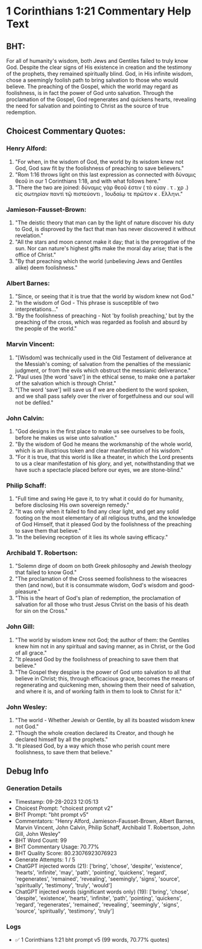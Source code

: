 # 1 Corinthians 1:21 Commentary Help Text

## BHT:
For all of humanity's wisdom, both Jews and Gentiles failed to truly know God. Despite the clear signs of His existence in creation and the testimony of the prophets, they remained spiritually blind. God, in His infinite wisdom, chose a seemingly foolish path to bring salvation to those who would believe. The preaching of the Gospel, which the world may regard as foolishness, is in fact the power of God unto salvation. Through the proclamation of the Gospel, God regenerates and quickens hearts, revealing the need for salvation and pointing to Christ as the source of true redemption.

## Choicest Commentary Quotes:
### Henry Alford:
1. "For when, in the wisdom of God, the world by its wisdom knew not God, God saw fit by the foolishness of preaching to save believers." 
2. "Rom 1:16 throws light on this last expression as connected with δύναμις θεοῦ in our 1 Corinthians 1:18, and with what follows here."
3. "There the two are joined: δύναμις γὰρ θεοῦ ἐστιν ( τὸ εὐαγ . τ . χρ .) εἰς σωτηρίαν παντὶ τῷ πιστεύοντι , Ἰουδαίῳ τε πρῶτον κ . Ελληνι."

### Jamieson-Fausset-Brown:
1. "The deistic theory that man can by the light of nature discover his duty to God, is disproved by the fact that man has never discovered it without revelation."
2. "All the stars and moon cannot make it day; that is the prerogative of the sun. Nor can nature's highest gifts make the moral day arise; that is the office of Christ."
3. "By that preaching which the world (unbelieving Jews and Gentiles alike) deem foolishness."

### Albert Barnes:
1. "Since, or seeing that it is true that the world by wisdom knew not God."
2. "In the wisdom of God - This phrase is susceptible of two interpretations..."
3. "By the foolishness of preaching - Not 'by foolish preaching,' but by the preaching of the cross, which was regarded as foolish and absurd by the people of the world."

### Marvin Vincent:
1. "[Wisdom] was technically used in the Old Testament of deliverance at the Messiah's coming; of salvation from the penalties of the messianic judgment, or from the evils which obstruct the messianic deliverance."
2. "Paul uses [the word 'save'] in the ethical sense, to make one a partaker of the salvation which is through Christ."
3. "[The word 'save'] will save us if we are obedient to the word spoken, and we shall pass safely over the river of forgetfulness and our soul will not be defiled."

### John Calvin:
1. "God designs in the first place to make us see ourselves to be fools, before he makes us wise unto salvation."
2. "By the wisdom of God he means the workmanship of the whole world, which is an illustrious token and clear manifestation of his wisdom."
3. "For it is true, that this world is like a theater, in which the Lord presents to us a clear manifestation of his glory, and yet, notwithstanding that we have such a spectacle placed before our eyes, we are stone-blind."

### Philip Schaff:
1. "Full time and swing He gave it, to try what it could do for humanity, before disclosing His own sovereign remedy." 
2. "It was only when it failed to find any clear light, and get any solid footing on the most elementary of all religious truths, and the knowledge of God Himself, that it pleased God by the foolishness of the preaching to save them that believe."
3. "In the believing reception of it lies its whole saving efficacy."

### Archibald T. Robertson:
1. "Solemn dirge of doom on both Greek philosophy and Jewish theology that failed to know God."
2. "The proclamation of the Cross seemed foolishness to the wiseacres then (and now), but it is consummate wisdom, God's wisdom and good-pleasure."
3. "This is the heart of God's plan of redemption, the proclamation of salvation for all those who trust Jesus Christ on the basis of his death for sin on the Cross."

### John Gill:
1. "The world by wisdom knew not God; the author of them: the Gentiles knew him not in any spiritual and saving manner, as in Christ, or the God of all grace."
2. "It pleased God by the foolishness of preaching to save them that believe."
3. "The Gospel they despise is the power of God unto salvation to all that believe in Christ; this, through efficacious grace, becomes the means of regenerating and quickening men, showing them their need of salvation, and where it is, and of working faith in them to look to Christ for it."

### John Wesley:
1. "The world - Whether Jewish or Gentile, by all its boasted wisdom knew not God."
2. "Though the whole creation declared its Creator, and though he declared himself by all the prophets."
3. "It pleased God, by a way which those who perish count mere foolishness, to save them that believe."


## Debug Info
### Generation Details
- Timestamp: 09-28-2023 12:05:13
- Choicest Prompt: "choicest prompt v2"
- BHT Prompt: "bht prompt v5"
- Commentators: "Henry Alford, Jamieson-Fausset-Brown, Albert Barnes, Marvin Vincent, John Calvin, Philip Schaff, Archibald T. Robertson, John Gill, John Wesley"
- BHT Word Count: 99
- BHT Commentary Usage: 70.77%
- BHT Quality Score: 80.23076923076923
- Generate Attempts: 1 / 5
- ChatGPT injected words (21):
	['bring', 'chose', 'despite', 'existence', 'hearts', 'infinite', 'may', 'path', 'pointing', 'quickens', 'regard', 'regenerates', 'remained', 'revealing', 'seemingly', 'signs', 'source', 'spiritually', 'testimony', 'truly', 'would']
- ChatGPT injected words (significant words only) (19):
	['bring', 'chose', 'despite', 'existence', 'hearts', 'infinite', 'path', 'pointing', 'quickens', 'regard', 'regenerates', 'remained', 'revealing', 'seemingly', 'signs', 'source', 'spiritually', 'testimony', 'truly']

### Logs
- ✅ 1 Corinthians 1:21 bht prompt v5 (99 words, 70.77% quotes)